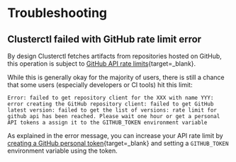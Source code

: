 # Troubleshooting

## Clusterctl failed with GitHub rate limit error

By design Clusterctl fetches artifacts from repositories hosted on GitHub, this operation is subject to [GitHub API rate limits](https://docs.github.com/en/rest/overview/resources-in-the-rest-api#rate-limiting){target=_blank}.

While this is generally okay for the majority of users, there is still a chance that some users (especially developers or CI tools) hit this limit:

```
Error: failed to get repository client for the XXX with name YYY: error creating the GitHub repository client: failed to get GitHub latest version: failed to get the list of versions: rate limit for github api has been reached. Please wait one hour or get a personal API tokens a assign it to the GITHUB_TOKEN environment variable
```

As explained in the error message, you can increase your API rate limit by [creating a GitHub personal token](https://docs.github.com/en/authentication/keeping-your-account-and-data-secure/creating-a-personal-access-token){target=_blank} and setting a `GITHUB_TOKEN` environment variable using the token.
